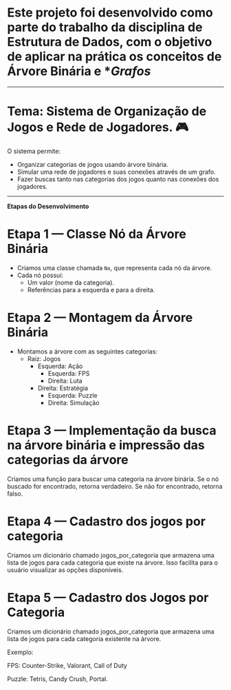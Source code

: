 # Este projeto foi desenvolvido como parte do trabalho da disciplina de **Estrutura de Dados**, com o objetivo de aplicar na prática os conceitos de **Árvore Binária** e **Grafos*


---
# Tema: Sistema de Organização de Jogos e Rede de Jogadores. 🎮

O sistema permite:
- Organizar categorias de jogos usando árvore binária.
- Simular uma rede de jogadores e suas conexões através de um grafo.
- Fazer buscas tanto nas categorias dos jogos quanto nas conexões dos jogadores.
---


**Etapas do Desenvolvimento**
# Etapa 1 — Classe Nó da Árvore Binária
- Criamos uma classe chamada `No`, que representa cada nó da árvore.
- Cada nó possui:
  - Um valor (nome da categoria).
  - Referências para a esquerda e para a direita.

# Etapa 2 — Montagem da Árvore Binária
- Montamos a árvore com as seguintes categorias:
  - Raiz: Jogos
    - Esquerda: Ação
      - Esquerda: FPS
      - Direita: Luta
    - Direita: Estratégia
      - Esquerda: Puzzle
      - Direita: Simulação

# Etapa 3 — Implementação da busca na árvore binária e impressão das categorias da árvore
Criamos uma função para buscar uma categoria na árvore binária.
Se o nó buscado for encontrado, retorna verdadeiro.
Se não for encontrado, retorna falso.

# Etapa 4 — Cadastro dos jogos por categoria
Criamos um dicionário chamado jogos_por_categoria que armazena uma lista de jogos para cada categoria que existe na árvore.
Isso facilita para o usuário visualizar as opções disponíveis.

# Etapa 5 — Cadastro dos Jogos por Categoria

Criamos um dicionário chamado jogos_por_categoria que armazena uma lista de jogos para cada categoria existente na árvore.

Exemplo:

FPS: Counter-Strike, Valorant, Call of Duty

Puzzle: Tetris, Candy Crush, Portal.








